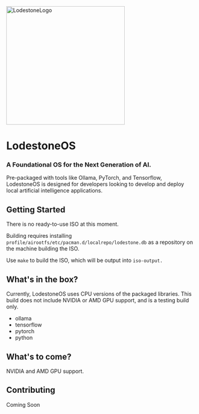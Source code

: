<img width="314" height="314" alt="LodestoneLogo" src="https://github.com/user-attachments/assets/3ff777ae-6628-41fb-99ff-c18953403738" />

# LodestoneOS

### A Foundational OS for the Next Generation of AI.
 Pre-packaged with tools like Ollama, PyTorch, and Tensorflow, LodestoneOS is designed for developers looking to develop and deploy local artificial intelligence applications.

## Getting Started
There is no ready-to-use ISO at this moment.

Building requires installing `profile/airootfs/etc/pacman.d/localrepo/lodestone.db` as a repository on the machine building the ISO.

Use `make` to build the ISO, which will be output into `iso-output.`

## What's in the box?
Currently, LodestoneOS uses CPU versions of the packaged libraries. This build does not include NVIDIA or AMD GPU support, and is a testing build only.

- ollama
- tensorflow
- pytorch
- python

## What's to come?
NVIDIA and AMD GPU support.

## Contributing
Coming Soon
